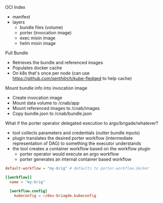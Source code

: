 OCI Index
 - manifest
 - layers
    - bundle files (volume)
    - porter (invocation image)
    - exec mixin image
    - helm mixin image

Pull Bundle
* Retrieves the bundle and referenced images
* Populates docker cache
* On k8s that's once per node (can use https://github.com/senthilrch/kube-fledged to help cache)

Mount bundle info into invocation image
* Create invocation image
* Mount data volume to /cnab/app
* Mount referenced images to /cnab/images
* Copy bundle.json to /cnab/bundle.json

What if the porter operator delegated execution to argo/brigade/whatever?
- tool collects parameters and credentials (outter bundle inputs)
- plugin translates the desired porter workflow (intermediate representation of DAG) to something the executor understands
- the tool creates a container workflow based on the workflow plugin
  - porter operator would execute an argo workflow
  - porter generates an internal container based workflow

```toml
default-workflow = "my-brig" # defaults to porter.workflow.docker

[[workflow]]
  name = "my-brig"

  [workflow.config]
    kubeconfig = ~/dev-briagde.kubeconfig
```